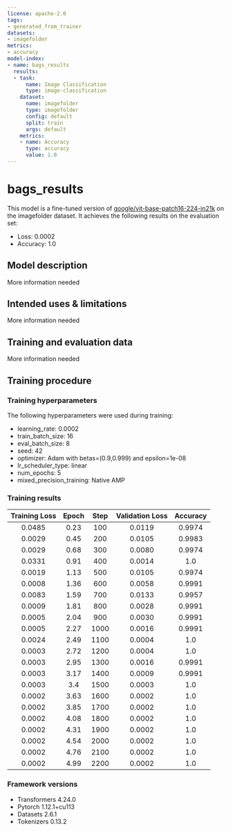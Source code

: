 ```yaml
---
license: apache-2.0
tags:
- generated_from_trainer
datasets:
- imagefolder
metrics:
- accuracy
model-index:
- name: bags_results
  results:
  - task:
      name: Image Classification
      type: image-classification
    dataset:
      name: imagefolder
      type: imagefolder
      config: default
      split: train
      args: default
    metrics:
    - name: Accuracy
      type: accuracy
      value: 1.0
---
```


<!-- This model card has been generated automatically according to the information the Trainer had access to. You
should probably proofread and complete it, then remove this comment. -->

# bags_results

This model is a fine-tuned version of [google/vit-base-patch16-224-in21k](https://huggingface.co/google/vit-base-patch16-224-in21k) on the imagefolder dataset.
It achieves the following results on the evaluation set:
- Loss: 0.0002
- Accuracy: 1.0

## Model description

More information needed

## Intended uses & limitations

More information needed

## Training and evaluation data

More information needed

## Training procedure

### Training hyperparameters

The following hyperparameters were used during training:
- learning_rate: 0.0002
- train_batch_size: 16
- eval_batch_size: 8
- seed: 42
- optimizer: Adam with betas=(0.9,0.999) and epsilon=1e-08
- lr_scheduler_type: linear
- num_epochs: 5
- mixed_precision_training: Native AMP

### Training results

| Training Loss | Epoch | Step | Validation Loss | Accuracy |
|:-------------:|:-----:|:----:|:---------------:|:--------:|
| 0.0485        | 0.23  | 100  | 0.0119          | 0.9974   |
| 0.0029        | 0.45  | 200  | 0.0105          | 0.9983   |
| 0.0029        | 0.68  | 300  | 0.0080          | 0.9974   |
| 0.0331        | 0.91  | 400  | 0.0014          | 1.0      |
| 0.0019        | 1.13  | 500  | 0.0105          | 0.9974   |
| 0.0008        | 1.36  | 600  | 0.0058          | 0.9991   |
| 0.0083        | 1.59  | 700  | 0.0133          | 0.9957   |
| 0.0009        | 1.81  | 800  | 0.0028          | 0.9991   |
| 0.0005        | 2.04  | 900  | 0.0030          | 0.9991   |
| 0.0005        | 2.27  | 1000 | 0.0016          | 0.9991   |
| 0.0024        | 2.49  | 1100 | 0.0004          | 1.0      |
| 0.0003        | 2.72  | 1200 | 0.0004          | 1.0      |
| 0.0003        | 2.95  | 1300 | 0.0016          | 0.9991   |
| 0.0003        | 3.17  | 1400 | 0.0009          | 0.9991   |
| 0.0003        | 3.4   | 1500 | 0.0003          | 1.0      |
| 0.0002        | 3.63  | 1600 | 0.0002          | 1.0      |
| 0.0002        | 3.85  | 1700 | 0.0002          | 1.0      |
| 0.0002        | 4.08  | 1800 | 0.0002          | 1.0      |
| 0.0002        | 4.31  | 1900 | 0.0002          | 1.0      |
| 0.0002        | 4.54  | 2000 | 0.0002          | 1.0      |
| 0.0002        | 4.76  | 2100 | 0.0002          | 1.0      |
| 0.0002        | 4.99  | 2200 | 0.0002          | 1.0      |


### Framework versions

- Transformers 4.24.0
- Pytorch 1.12.1+cu113
- Datasets 2.6.1
- Tokenizers 0.13.2
